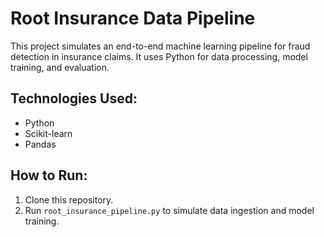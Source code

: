 # Root Insurance Data Pipeline

This project simulates an end-to-end machine learning pipeline for fraud detection in insurance claims. 
It uses Python for data processing, model training, and evaluation.

## Technologies Used:
- Python
- Scikit-learn
- Pandas

## How to Run:
1. Clone this repository.
2. Run `root_insurance_pipeline.py` to simulate data ingestion and model training.
